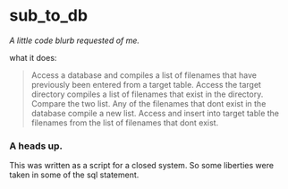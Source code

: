# sub_to_db

*A little code blurb requested of me.*

what it does:
> Access a database and compiles a list of filenames that have previously been entered from a target table.
> Access the target directory compiles a list of filenames that exist in the directory.
> Compare the two list.
> Any of the filenames that dont exist in the database compile a new list.
> Access and insert into target table the filenames from the list of filenames that dont exist.

### A heads up.

This was written as a script for a closed system. So some liberties were taken in some of the sql statement.

